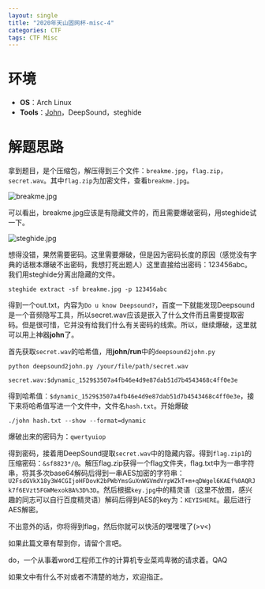 ```yaml
---
layout: single
title: "2020年天山固网杯-misc-4"
categories: CTF
tags: CTF Misc
---
```


# 环境
- **OS**：Arch Linux
- **Tools**：[John](https://github.com/openwall/john)，DeepSound，steghide

# 解题思路
拿到题目，是个压缩包，解压得到三个文件：`breakme.jpg`，`flag.zip`，`secret.wav`。其中`flag.zip`为加密文件，查看`breakme.jpg`。

![breakme.jpg](../../assets/images/tsgb/misc4/breakme.jpg)

可以看出，breakme.jpg应该是有隐藏文件的，而且需要爆破密码，用steghide试一下。

![steghide.jpg](../../assets/images/tsgb/misc4/2020-10-06_23-09.png)

想得没错，果然需要密码。这里需要爆破，但是因为密码长度的原因（感觉没有字典的话根本爆破不出密码，我想打死出题人）这里直接给出密码：123456abc。我们用steghide分离出隐藏的文件。

```shell
steghide extract -sf breakme.jpg -p 123456abc
```
得到一个out.txt，内容为`Do u know Deepsound?`，百度一下就能发现Deepsound是一个音频隐写工具，所以secret.wav应该是嵌入了什么文件而且需要提取密码。但是很可惜，它并没有给我们什么有关密码的线索。所以，继续爆破，这里就可以用上神器**john**了。

首先获取`secret.wav`的哈希值，用**john/run**中的`deepsound2john.py`
```shell
python deepsound2john.py /your/file/path/secret.wav

secret.wav:$dynamic_1529$3507a4fb46e4d9e87dab51d7b4543468c4ff0e3e
```

得到哈希值：`$dynamic_1529$3507a4fb46e4d9e87dab51d7b4543468c4ff0e3e`，接下来将哈希值写进一个文件中，文件名`hash.txt`。开始爆破
```shell
./john hash.txt --show --format=dynamic
```
爆破出来的密码为：`qwertyuiop`

得到密码，接着用DeepSound提取`secret.wav`中的隐藏内容。得到`flag.zip1`的压缩密码：`&sf8823*/@`。解压flag.zip获得一个flag文件夹，flag.txt中为一串字符串，将其多次base64解码后得到一串AES加密的字符串：`U2FsdGVkX18y3W4CGIjoHFDovK2bPWbYmsGuXnWGVmdVrpWZkT+m+qDWgel6KAEf%0AQRJk7f6EVzt5FGWMexokBA%3D%3D`。然后根据`key.jpg`中的精灵语（这里不放图，感兴趣的同志可以自行百度精灵语）解码后得到AES的key为：`KEYISHERE`。最后进行AES解密。

不出意外的话，你将得到flag，然后你就可以快活的嘿嘿嘿了(>v<)

如果此篇文章有帮到你，请留个言吧。

do，一个从事着word工程师工作的计算机专业菜鸡卑微的请求着。QAQ

如果文中有什么不对或者不清楚的地方，欢迎指正。

